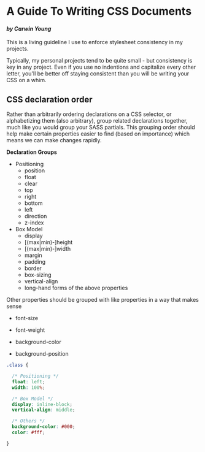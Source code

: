 # A Guide To Writing CSS Documents
#### _by Carwin Young_

This is a living guideline I use to enforce stylesheet consistency in my projects.

Typically, my personal projects tend to be quite small - but consistency is key in
any project. Even if you use no indentions and capitalize every other letter, you'll
be better off staying consistent than you will be writing your CSS on a whim.

## CSS declaration order
Rather than arbitrarily ordering declarations on a CSS selector, or alphabetizing
them (also arbitrary), group related declarations together, much like you would group
your SASS partials. This grouping order should help make certain properties easier to
find (based on importance) which means we can make changes rapidly.

**Declaration Groups**
  - Positioning
    - position
    - float
    - clear
    - top
    - right
    - bottom
    - left
    - direction
    - z-index
  - Box Model
    - display
    - [(max|min)-]height
    - [(max|min)-]width
    - margin
    - padding
    - border
    - box-sizing
    - vertical-align
    - long-hand forms of the above properties

Other properties should be grouped with like properties in a way that makes sense

  - font-size
  - font-weight

  - background-color
  - background-position

```css
.class {

  /* Positioning */
  float: left;
  width: 100%;

  /* Box Model */
  display: inline-block;
  vertical-align: middle;

  /* Others */
  background-color: #000;
  color: #fff;

}
```

